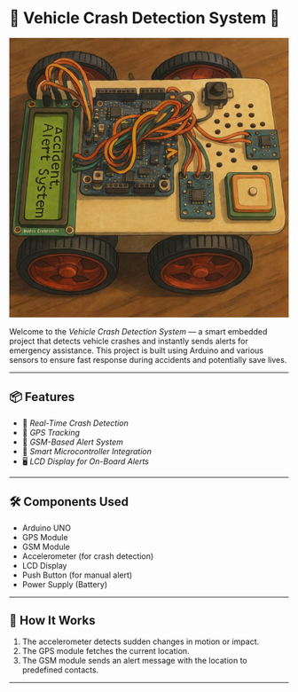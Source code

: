 # 🚗 Vehicle Crash Detection System 🚨

![Vehicle Crash Detection System](https://github.com/jithurx/vehicle-crash-detection-system/raw/main/vehicle_crash_detection.jpg)

Welcome to the *Vehicle Crash Detection System* — a smart embedded project that detects vehicle crashes and instantly sends alerts for emergency assistance. This project is built using Arduino and various sensors to ensure fast response during accidents and potentially save lives.

---

## 📦 Features

- 🚀 *Real-Time Crash Detection*
- 📡 *GPS Tracking*
- 📶 *GSM-Based Alert System*
- 🧠 *Smart Microcontroller Integration*
- 🖥 *LCD Display for On-Board Alerts*

---

## 🛠 Components Used

- Arduino UNO
- GPS Module
- GSM Module
- Accelerometer (for crash detection)
- LCD Display
- Push Button (for manual alert)
- Power Supply (Battery)

---

## 🔌 How It Works

1. The accelerometer detects sudden changes in motion or impact.
2. The GPS module fetches the current location.
3. The GSM module sends an alert message with the location to predefined contacts.

---
